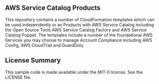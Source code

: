 ## AWS Service Catalog Products

This repository contains a number of CloudFormation templates which can be used independently or as Products with AWS Service Catalog including the Open Source Tools AWS Service Catalog Factory and AWS Service Catalog Puppet. The templates include a number of the foundational AWS Services you may choose to manage Account Compliance including AWS Config, AWS CloudTrail and GuardDuty

## License Summary

This sample code is made available under the MIT-0 license. See the LICENSE file.
